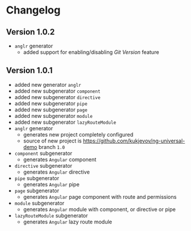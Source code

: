 # Changelog

## Version 1.0.2

- `anglr` generator
    - added support for enabling/disabling *Git Version* feature

## Version 1.0.1

- added new generator `anglr`
- added new subgenerator `component`
- added new subgenerator `directive`
- added new subgenerator `pipe`
- added new subgenerator `page`
- added new subgenerator `module`
- added new subgenerator `lazyRouteModule`
- `anglr` generator
    - generates new project completely configured
    - source of new project is https://github.com/kukjevov/ng-universal-demo branch `1.0`
- `component` subgenerator
    - generates `Angular` component
- `directive` subgenerator
    - generates `Angular` directive
- `pipe` subgenerator
    - generates `Angular` pipe
- `page` subgenerator
    - generates `Angular` page component with route and permissions
- `module` subgenerator
    - generates `Angular` module with component, or directive or pipe
- `lazyRouteModule` subgenerator
    - generates `Angular` lazy route module